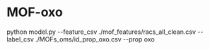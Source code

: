 # MOF-oxo


python model.py --feature_csv ./mof_features/racs_all_clean.csv --label_csv ./MOFs_oms/id_prop_oxo.csv --prop oxo